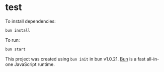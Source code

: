 # test

To install dependencies:

```bash
bun install
```

To run:

```bash
bun start
```

This project was created using `bun init` in bun v1.0.21. [Bun](https://bun.sh) is a fast all-in-one JavaScript runtime.
